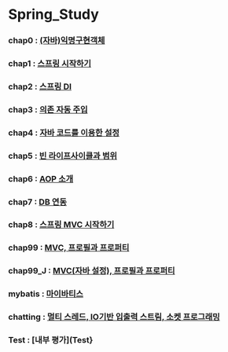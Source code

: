 # Spring_Study
### chap0 : [(자바)익명구현객체](ex00)
### chap1 : [스프링 시작하기](ex01)
### chap2 : [스프링 DI](ex02)
### chap3 : [의존 자동 주입](ex03)
### chap4 : [자바 코드를 이용한 설정](ex04)
### chap5 : [빈 라이프사이클과 범위](ex05)
### chap6 : [AOP 소개](ex06)
### chap7 : [DB 연동](ex07)
### chap8 : [스프링 MVC 시작하기](ex08)
### chap99 : [MVC, 프로필과 프로퍼티](ex99)
### chap99_J : [MVC(자바 설정), 프로필과 프로퍼티](ex99_J)
### mybatis : [마이바티스](mybatis)
### chatting : [멀티 스레드,  IO기반 입출력 스트림, 소켓 프로그래밍](chatting)
### Test : [내부 평가](Test}